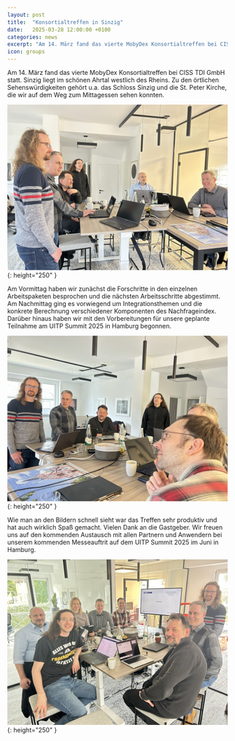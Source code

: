 ```yaml
---
layout: post
title:  "Konsortialtreffen in Sinzig"
date:   2025-03-28 12:00:00 +0100
categories: news
excerpt: "Am 14. März fand das vierte MobyDex Konsortialtreffen bei CISS TDI GmbH statt."
icon: groups
---
```


Am 14. März fand das vierte MobyDex Konsortialtreffen bei CISS TDI GmbH statt. Sinzig liegt im schönen Ahrtal westlich des Rheins. Zu den örtlichen Sehenswürdigkeiten gehört u.a. das Schloss Sinzig und die St. Peter Kirche, die wir auf dem Weg zum Mittagessen sehen konnten.

![Impressionen aus Sinzig](/assets/images/workshops/sinzig/img1.jpg){: height="250" }

Am Vormittag haben wir zunächst die Forschritte in den einzelnen Arbeitspaketen besprochen und die nächsten Arbeitsschritte abgestimmt. Am Nachmittag ging es vorwiegend um Integrationsthemen und die konkrete Berechnung verschiedener Komponenten des Nachfrageindex. Darüber hinaus haben wir mit den Vorbereitungen für unsere geplante Teilnahme am UITP Summit 2025 in Hamburg begonnen. 

![Impressionen aus Sinzig](/assets/images/workshops/sinzig/img2.jpg){: height="250" }

Wie man an den Bildern schnell sieht war das Treffen sehr produktiv und hat auch wirklich Spaß gemacht. Vielen Dank an die Gastgeber. Wir freuen uns auf den kommenden Austausch mit allen Partnern und Anwendern bei unserem kommenden Messeauftrit auf dem UITP Summit 2025 im Juni in Hamburg.

![Impressionen aus Sinzig](/assets/images/workshops/sinzig/img3.jpg){: height="250" }
